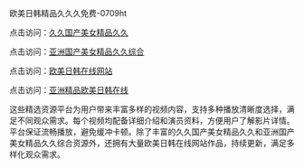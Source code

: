 欧美日韩精品久久久免费-0709ht

点击访问：<a href="https://heiliaoxqkkct.pages.dev">久久国产美女精品久久</a>

点击访问：<a href="https://heiliaoxwd5i8.pages.dev">亚洲国产美女精品久久综合</a>

点击访问：<a href="https://heiliaowt0d7p.pages.dev">欧美日韩在线网站</a>

点击访问：<a href="https://heiliaoga6s9v.pages.dev">亚洲精品欧美日韩在线</a>

这些精选资源平台为用户带来丰富多样的视频内容，支持多种播放清晰度选择，满足不同观众需求。每个视频均配备详细介绍和演员资料，方便用户了解影片详情。平台保证流畅播放，避免缓冲卡顿。除了丰富的久久国产美女精品久久和亚洲国产美女精品久久综合资源外，还拥有大量欧美日韩在线网站作品，持续更新，满足多样化观众需求。

<span style="display:none;">[Canonical link](https://github.com/met20250709/met1 ）</span>
